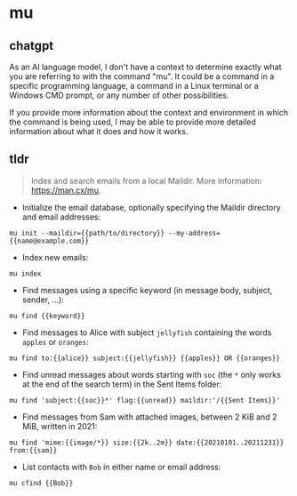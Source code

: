 # mu 
## chatgpt 
As an AI language model, I don't have a context to determine exactly what you are referring to with the command "mu". It could be a command in a specific programming language, a command in a Linux terminal or a Windows CMD prompt, or any number of other possibilities. 

If you provide more information about the context and environment in which the command is being used, I may be able to provide more detailed information about what it does and how it works. 

## tldr 
 
> Index and search emails from a local Maildir.
> More information: <https://man.cx/mu>.

- Initialize the email database, optionally specifying the Maildir directory and email addresses:

`mu init --maildir={{path/to/directory}} --my-address={{name@example.com}}`

- Index new emails:

`mu index`

- Find messages using a specific keyword (in message body, subject, sender, ...):

`mu find {{keyword}}`

- Find messages to Alice with subject `jellyfish` containing the words `apples` or `oranges`:

`mu find to:{{alice}} subject:{{jellyfish}} {{apples}} OR {{oranges}}`

- Find unread messages about words starting with `soc` (the `*` only works at the end of the search term) in the Sent Items folder:

`mu find 'subject:{{soc}}*' flag:{{unread}} maildir:'/{{Sent Items}}'`

- Find messages from Sam with attached images, between 2 KiB and 2 MiB, written in 2021:

`mu find 'mime:{{image/*}} size:{{2k..2m}} date:{{20210101..20211231}} from:{{sam}}`

- List contacts with `Bob` in either name or email address:

`mu cfind {{Bob}}`
